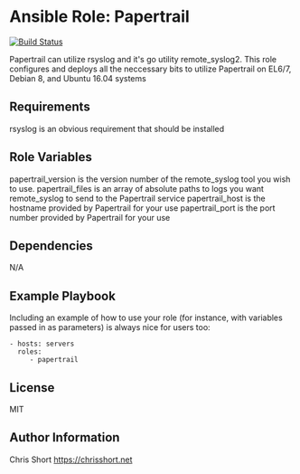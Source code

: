 
Ansible Role: Papertrail
=========

[![Build Status](https://travis-ci.org/chris-short/ansible-role-papertrail.svg?branch=master)](https://travis-ci.org/chris-short/ansible-role-papertrail)

Papertrail can utilize rsyslog and it's go utility remote_syslog2. This role configures and deploys all the neccessary bits to utilize Papertrail on EL6/7, Debian 8, and Ubuntu 16.04 systems

Requirements
------------

rsyslog is an obvious requirement that should be installed

Role Variables
--------------

papertrail_version is the version number of the remote_syslog tool you wish to use.
papertrail_files is an array of absolute paths to logs you want remote_syslog to send to the Papertrail service
papertrail_host is the hostname provided by Papertrail for your use
papertrail_port is the port number provided by Papertrail for your use

Dependencies
------------

N/A

Example Playbook
----------------

Including an example of how to use your role (for instance, with variables passed in as parameters) is always nice for users too:

    - hosts: servers
      roles:
         - papertrail

License
-------

MIT

Author Information
------------------

Chris Short
https://chrisshort.net
